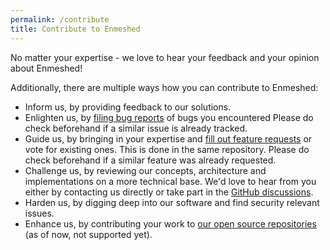 ```yaml
---
permalink: /contribute
title: Contribute to Enmeshed
---
```


No matter your expertise - we love to hear your feedback and your opinion about Enmeshed!

Additionally, there are multiple ways how you can contribute to Enmeshed:

-   Inform us, by providing feedback to our solutions.
-   Enlighten us, by [filing bug reports](https://github.com/nmshd/feedback/issues/new/choose) of bugs you encountered
    Please do check beforehand if a similar issue is already tracked.
-   Guide us, by bringing in your expertise and [fill out feature requests](https://github.com/nmshd/feedback/issues/new/choose) or vote for existing ones. This is done in the same repository. Please do check beforehand if a similar feature was already requested.
-   Challenge us, by reviewing our concepts, architecture and implementations on a more technical base. We'd love to hear from you either by contacting us directly or take part in the [GitHub discussions](https://github.com/nmshd/feedback/discussions).
-   Harden us, by digging deep into our software and find security relevant issues.
-   Enhance us, by contributing your work to [our open source repositories](https://github.com/nmshd) (as of now, not supported yet).
